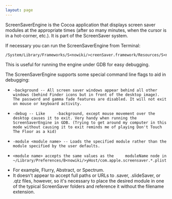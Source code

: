 ```yaml
---
layout: page
---
```


ScreenSaverEngine is the Cocoa application that displays screen saver modules at the appropriate times (after so many minutes, when the cursor is in a hot-corner, etc.). It is part of the ScreenSaver system.

If necessary you can run the ScreenSaverEngine from Terminal:

    /System/Library/Frameworks/S<nowiki/>creenSaver.framework/Resources/S<nowiki/>creenSaverEngine.app/Contents/M<nowiki/>acOS/S<nowiki/>creenSaverEngine

This is useful for running the engine under GDB for easy debugging.

The ScreenSaverEngine supports some special command line flags to aid in debugging:


*     -background -- All screen saver windows appear behind all other windows (behind Finder icons but in front of the desktop image). The password and gamma fade features are disabled. It will not exit on mouse or keyboard activity.
*     -debug -- Like     -background, except mouse movement over the desktop causes it to exit. Very handy when running the ScreenSaverEngine in GDB. (Trying to get around my computer in this mode without causing it to exit reminds me of playing Don't Touch The Floor as a kid)
*     -module <module name> -- Loads the specified module rather than the module specified by the user defaults.

*     <module name> accepts the same values as the     moduleName node in     ~/Library/Preferences/B<nowiki/>yHost/com.apple.screensaver.*.plist
* For example,     Flurry,     Abstract, or     Spectrum.
* It doesn't appear to accept full paths or URLs to     .saver,     .slideSaver, or     .qtz files, however, so it's necessary to place the desired module in one of the typical ScreenSaver folders and reference it without the filename extension.
